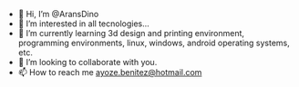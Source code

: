 - 👋 Hi, I’m @AransDino
- 👀 I’m interested in all tecnologies...
- 🌱 I’m currently learning 3d design and printing environment, programming environments, linux, windows, android operating systems, etc.
- 💞️ I’m looking to collaborate with you.
- 📫 How to reach me ayoze.benitez@hotmail.com  

<!---
AransDino/AransDino is a ✨ special ✨ repository because its `README.md` (this file) appears on your GitHub profile.
You can click the Preview link to take a look at your changes.
--->
